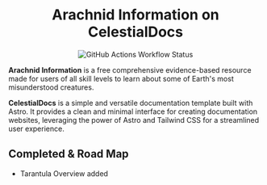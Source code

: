 <h1 align="center">Arachnid Information on CelestialDocs</h1>

<p align="center">
<img alt="GitHub Actions Workflow Status" src="https://img.shields.io/github/actions/workflow/status/HYP3R00T/CelestialDocs/deploy.yml?style=for-the-badge&labelColor=363a4f&color=8aadf4">
</p>

**Arachnid Information** is a free comprehensive evidence-based resource made for users of all skill levels to learn about some of Earth's most misunderstood creatures. 

**CelestialDocs** is a simple and versatile documentation template built with Astro. It provides a clean and minimal interface for creating documentation websites, leveraging the power of Astro and Tailwind CSS for a streamlined user experience.

## Completed & Road Map

- Tarantula Overview added
